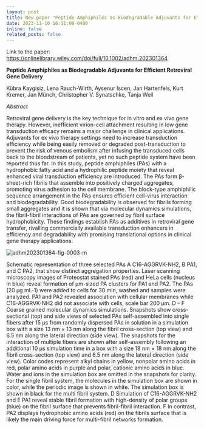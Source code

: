 ```yaml
---
layout: post
title: New paper "Peptide Amphiphiles as Biodegradable Adjuvants for Efficient Retroviral Gene Delivery" published!
date: 2023-11-10 16:11:00-0400
inline: false
related_posts: false
---
```


Link to the paper: <https://onlinelibrary.wiley.com/doi/full/10.1002/adhm.202301364>

**Peptide Amphiphiles as Biodegradable Adjuvants for Efficient Retroviral Gene Delivery**

Kübra Kaygisiz, Lena Rauch-Wirth, Aysenur Iscen, Jan Hartenfels, Kurt Kremer, Jan Münch, Christopher V. Synatschke, Tanja Weil

*Abstract*

Retroviral gene delivery is the key technique for in vitro and ex vivo gene therapy. However, inefficient virion-cell attachment resulting in low gene transduction efficacy remains a major challenge in clinical applications. Adjuvants for ex vivo therapy settings need to increase transduction efficiency while being easily removed or degraded post-transduction to prevent the risk of venous embolism after infusing the transduced cells back to the bloodstream of patients, yet no such peptide system have been reported thus far. In this study, peptide amphiphiles (PAs) with a hydrophobic fatty acid and a hydrophilic peptide moiety that reveal enhanced viral transduction efficiency are introduced. The PAs form β-sheet-rich fibrils that assemble into positively charged aggregates, promoting virus adhesion to the cell membrane. The block-type amphiphilic sequence arrangement in the PAs ensures efficient cell-virus interaction and biodegradability. Good biodegradability is observed for fibrils forming small aggregates and it is shown that via molecular dynamics simulations, the fibril-fibril interactions of PAs are governed by fibril surface hydrophobicity. These findings establish PAs as additives in retroviral gene transfer, rivalling commercially available transduction enhancers in efficiency and degradability with promising translational options in clinical gene therapy applications.


![adhm202301364-fig-0003-m](https://github.com/aysenuriscen/aysenuriscen.github.io/assets/44734742/0847d366-5578-46c3-bd4e-137dd6f8b8c2)

Schematic representation of three selected PAs A C16-AGGRVK-NH2, B PA1, and C PA2, that show distinct aggregation properties. Laser scanning microscopy images of Proteostat stained PAs (red) and HeLa cells (nucleus in blue) reveal formation of µm-sized PA clusters for PA1 and PA2. The PAs (20 µg mL-1) were added to cells for 30 min, washed and samples were analyzed. PA1 and PA2 revealed association with cellular membranes while C16-AGGRVK-NH2 did not associate with cells, scale bar 200 µm. D – F Coarse grained molecular dynamics simulations. Snapshots show cross-sectional (top) and side views of selected PAs self-assembled into single fibers after 15 µs from randomly dispersed PAs in solution in a simulation box with a size 13 nm × 13 nm along the fibril cross-section (top view) and 6.5 nm along the lateral direction (side view). The snapshots for the interaction of multiple fibers are shown after self-assembly following an additional 10 µs simulation time in a box with a size 18 nm × 18 nm along the fibril cross-section (top view) and 6.5 nm along the lateral direction (side view). Color codes represent alkyl chains in yellow, nonpolar amino acids in red, polar amino acids in purple and polar, cationic amino acids in blue. Water and ions in the simulation box are omitted in the snapshots for clarity. For the single fibril system, the molecules in the simulation box are shown in color, while the periodic image is shown in white. The simulation box is shown in black for the multi fibril system. D Simulation of C16-AGGRVK-NH2 and E PA1 reveal stable fibril formation with high-density of polar groups (blue) on the fibril surface that prevents fibril-fibril interaction. F In contrast, PA2 displays hydrophobic amino acids (red) on the fibrils surface that is likely the main driving force for multi-fibril networks formation.
